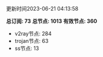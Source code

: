更新时间2023-06-21 04:13:58

**总订阅: 73**
**总节点: 1013**
**有效节点: 360**
- v2ray节点: 284
- trojan节点: 63
- ss节点: 13

